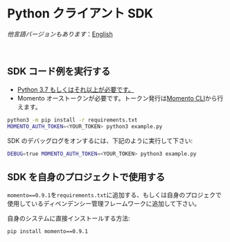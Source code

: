 # Python クライアント SDK

_他言語バージョンもあります_：[English](README.md)

<br>

## SDK コード例を実行する

- [Python 3.7 もしくはそれ以上が必要です。](https://www.python.org/downloads/)
- Momento オーストークンが必要です。トークン発行は[Momento CLI](https://github.com/momentohq/momento-cli)から行えます。

```bash
python3 -m pip install -r requirements.txt
MOMENTO_AUTH_TOKEN=<YOUR_TOKEN> python3 example.py
```

SDK のデバッグログをオンするには、下記のように実行して下さい:

```bash
DEBUG=true MOMENTO_AUTH_TOKEN=<YOUR_TOKEN> python3 example.py
```

## SDK を自身のプロジェクトで使用する

`momento==0.9.1`を`requirements.txt`に追加する、もしくは自身のプロジェクで使用しているディペンデンシー管理フレームワークに追加して下さい。

自身のシステムに直接インストールする方法:

```bash
pip install momento==0.9.1
```
